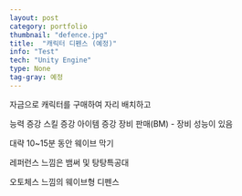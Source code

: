 ```yaml
---
layout: post
category: portfolio
thumbnail: "defence.jpg"
title:  "캐릭터 디펜스 (예정)"
info: "Test"
tech: "Unity Engine"
type: None
tag-gray: 예정
---
```


자금으로 캐릭터를 구매하여 자리 배치하고

능력 증강
스킬 증강
아이템 증강
장비 판매(BM) - 장비 성능이 있음

대략 10~15분 동안 웨이브 막기

레퍼런스 느낌은 뱀써 및 탕탕특공대

오토체스 느낌의 웨이브형 디펜스